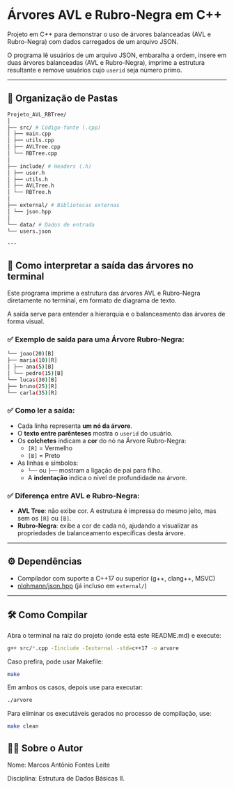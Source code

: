 # Árvores AVL e Rubro-Negra em C++

Projeto em C++ para demonstrar o uso de árvores balanceadas (AVL e Rubro-Negra) com dados carregados de um arquivo JSON.

O programa lê usuários de um arquivo JSON, embaralha a ordem, insere em duas árvores balanceadas (AVL e Rubro-Negra), imprime a estrutura resultante e remove usuários cujo `userid` seja número primo.

---

## 📂 Organização de Pastas
``` bash
Projeto_AVL_RBTree/
│
├── src/ # Código-fonte (.cpp)
│ ├── main.cpp
│ ├── utils.cpp
│ ├── AVLTree.cpp
│ └── RBTree.cpp
│
├── include/ # Headers (.h)
│ ├── user.h
│ ├── utils.h
│ ├── AVLTree.h
│ └── RBTree.h
│
├── external/ # Bibliotecas externas
│ └── json.hpp
│
└── data/ # Dados de entrada
└── users.json

---
```

## 📌 Como interpretar a saída das árvores no terminal

Este programa imprime a estrutura das árvores AVL e Rubro-Negra diretamente no terminal, em formato de diagrama de texto. 

A saída serve para entender a hierarquia e o balanceamento das árvores de forma visual.

### ✅ Exemplo de saída para uma Árvore Rubro-Negra:

```bash
└── joao(20)[B]
├── maria(10)[R]
│ ├── ana(5)[B]
│ └── pedro(15)[B]
└── lucas(30)[B]
├── bruno(25)[R]
└── carla(35)[R]
```
### ✅ Como ler a saída:

- Cada linha representa **um nó da árvore**.
- O **texto entre parênteses** mostra o `userid` do usuário.
- Os **colchetes** indicam a **cor** do nó na Árvore Rubro-Negra:
  - `[R]` = Vermelho
  - `[B]` = Preto
- As linhas e símbolos:
  - `└──` ou `├──` mostram a ligação de pai para filho.
  - A **indentação** indica o nível de profundidade na árvore.

### ✅ Diferença entre AVL e Rubro-Negra:

- **AVL Tree**: não exibe cor. A estrutura é impressa do mesmo jeito, mas sem os `[R]` ou `[B]`.
- **Rubro-Negra**: exibe a cor de cada nó, ajudando a visualizar as propriedades de balanceamento específicas desta árvore.

---

## ⚙️ Dependências

- Compilador com suporte a C++17 ou superior (g++, clang++, MSVC)
- [nlohmann/json.hpp](https://github.com/nlohmann/json) (já incluso em `external/`)

---

## 🛠️ Como Compilar

Abra o terminal na raiz do projeto (onde está este README.md) e execute:

```bash
g++ src/*.cpp -Iinclude -Iexternal -std=c++17 -o arvore
```
Caso prefira, pode usar Makefile:
```bash
make
```
Em ambos os casos, depois use para executar:
```bash
./arvore
```
Para eliminar os executáveis gerados no processo de compilação, use:
``` bash
make clean
```


## 👨‍💻 Sobre o Autor

Nome: Marcos Antônio Fontes Leite

Disciplina: Estrutura de Dados Básicas II.

